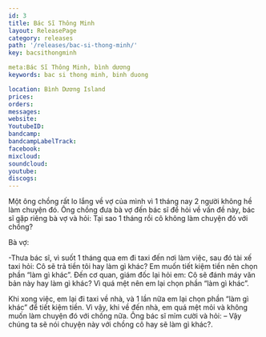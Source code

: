 ```yaml
---
id: 3
title: Bác Sĩ Thông Minh
layout: ReleasePage
category: releases
path: '/releases/bac-si-thong-minh/'
key: bacsithongminh

meta:Bác Sĩ Thông Minh, bình dương
keywords: bac si thong minh, binh duong

location: Bình Dương Island
prices:
orders: 
messages: 
website: 
YoutubeID: 
bandcamp: 
bandcampLabelTrack: 
facebook: 
mixcloud: 
soundcloud: 
youtube: 
discogs: 
---
```


Một ông chồng rất lo lắng về vợ của mình vì 1 tháng nay 2 người không hề làm chuyện đó. Ông chồng đưa bà vợ đến bác sĩ để hỏi về vấn đề này, bác sĩ gặp riêng bà vợ và hỏi: Tại sao 1 tháng rồi cô không làm chuyện đó với chồng?

Bà vợ:

-Thưa bác sĩ, vì suốt 1 tháng qua em đi taxi đến nơi làm việc, sau đó tài xế taxi hỏi: Cô sẽ trả tiền tôi hay làm gì khác? Em muốn tiết kiệm tiền nên chọn phần “làm gì khác”.
Đến cơ quan, giám đốc lại hỏi em: Cô sẽ đánh máy văn bản này hay làm gì khác? Vì quá mệt nên em lại chọn phần “làm gì khác”.

Khi xong việc, em lại đi taxi về nhà, và 1 lần nữa em lại chọn phần “làm gì khác” để tiết kiệm tiền. Vì vậy, khi về đến nhà, em quá mệt mỏi và không muốn làm chuyện đó với chồng nữa.
Ông bác sĩ mỉm cười và hỏi: – Vậy chúng ta sẽ nói chuyện này với chồng cô hay sẽ làm gì khác?.
